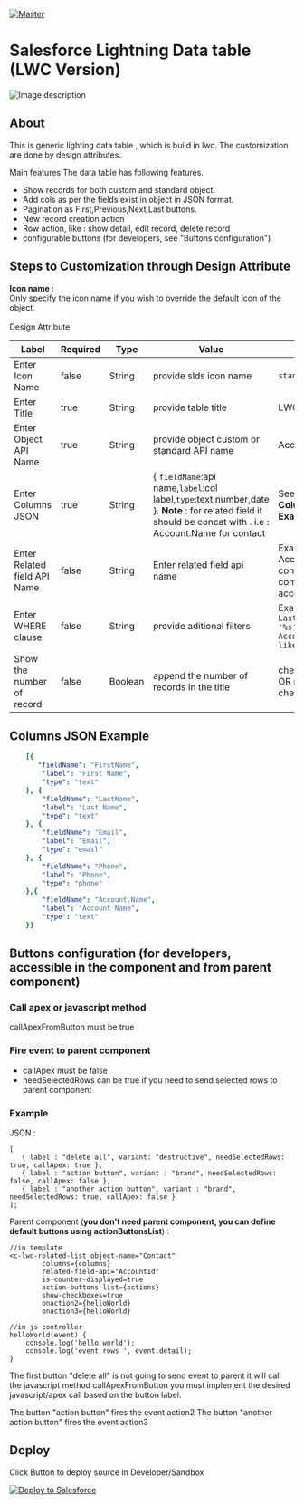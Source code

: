 [![Master](https://github.com/Sarveshgithub/sfdc-lwc-lightning-datatable/actions/workflows/master_push.yml/badge.svg?branch=master)](https://github.com/Sarveshgithub/sfdc-lwc-lightning-datatable/actions/workflows/master_push.yml)

# Salesforce Lightning Data table (LWC Version) 

![Image description](https://github.com/Sarveshgithub/sfdc-lwc-lightning-datatable/blob/master/lwc-datatable.PNG?raw=true)

## About

This is generic lighting data table , which is build in lwc.
The customization are done by design attributes.

Main features
The data table has following features.
- Show records for both custom and standard object.
- Add cols as per the fields exist in object in JSON format.
- Pagination as First,Previous,Next,Last buttons.
- New record creation action
- Row action, like : show detail, edit record, delete record
- configurable buttons (for developers, see "Buttons configuration")

## Steps to Customization through Design Attribute

**Icon name :** <br/>
Only specify the icon name if you wish to override the default icon of the object.
<br/><br/>
Design Attribute

| Label           | Required | Type       | Value                        | Example             |
|-----------------|------------|------------|------------------------------|---------------------|
| Enter Icon Name | false      | String     | provide slds icon name  |  `standard:account` |
| Enter Title     | true      | String     | provide table title |  LWC Table               |
| Enter Object API Name | true     | String| provide object custom or standard API name|  Account |
| Enter Columns JSON | true  | String | { `fieldName`:api name,`label`:col label,`type`:text,number,date }. **Note** : for related field it should be concat with . i.e : Account.Name for contact | See below **Column JSON Example**
Enter Related field API Name | false | String | Enter related field api name | Example AccountId for contact when component is on account layout.
Enter WHERE clause | false | String | provide aditional filters | Example `LastName like '%s' AND Account.Name like '%t'`
| Show the number of record | false | Boolean | append the number of records in the title  |  checked(true) OR not checked(false) |

## Columns JSON Example
``` yaml 
    [{ 
       "fieldName": "FirstName",
        "label": "First Name",
        "type": "text"
    }, {
        "fieldName": "LastName",
        "label": "Last Name",
        "type": "text"
    }, {
        "fieldName": "Email",
        "label": "Email",
        "type": "email"
    }, {
        "fieldName": "Phone",
        "label": "Phone",
        "type": "phone"
    },{
        "fieldName": "Account.Name",
        "label": "Account Name",
        "type": "text"
    }]
```
## Buttons configuration (for developers, accessible in the component and from parent component)

### Call apex or javascript method
callApexFromButton must be true

### Fire event to parent component
- callApex must be false
- needSelectedRows can be true if you need to send selected rows to parent component

### Example 
JSON :
```
[  
   { label : "delete all", variant: "destructive", needSelectedRows: true, callApex: true },
   { label : "action button", variant : "brand", needSelectedRows: false, callApex: false },
   { label : "another action button", variant : "brand", needSelectedRows: true, callApex: false }
];
```
Parent component (**you don't need parent component, you can define default buttons using actionButtonsList**) :
```
//in template
<c-lwc-related-list object-name="Contact"
        columns={columns}
        related-field-api="AccountId"
        is-counter-displayed=true
        action-buttons-list={actions}
        show-checkboxes=true
        onaction2={helloWorld}
        onaction3={helloWorld}

//in js controller
helloWorld(event) {
    console.log('hello world');
    console.log('event rows ', event.detail);
}
```

The first button "delete all" is not going to send event to parent it will call the javascript method callApexFromButton you must 
implement the desired javascript/apex call based on the button label.

The button "action button" fires the event action2
The button "another action button" fires the event action3

## Deploy
Click Button to deploy source in Developer/Sandbox

<a href="https://githubsfdeploy.herokuapp.com/app/githubdeploy/Sarveshgithub/sfdc-lwc-lightning-datatable">
  <img alt="Deploy to Salesforce"
       src="https://raw.githubusercontent.com/afawcett/githubsfdeploy/master/deploy.png">
</a>

